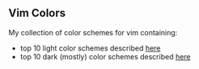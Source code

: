
Vim Colors
----------

My collection of color schemes for vim containing:
* top 10 light color schemes described [here](http://www.vimninjas.com/2012/09/14/10-light-colors/)
* top 10 dark (mostly) color schemes described [here](http://www.vimninjas.com/2012/08/26/10-vim-color-schemes-you-need-to-own/)


